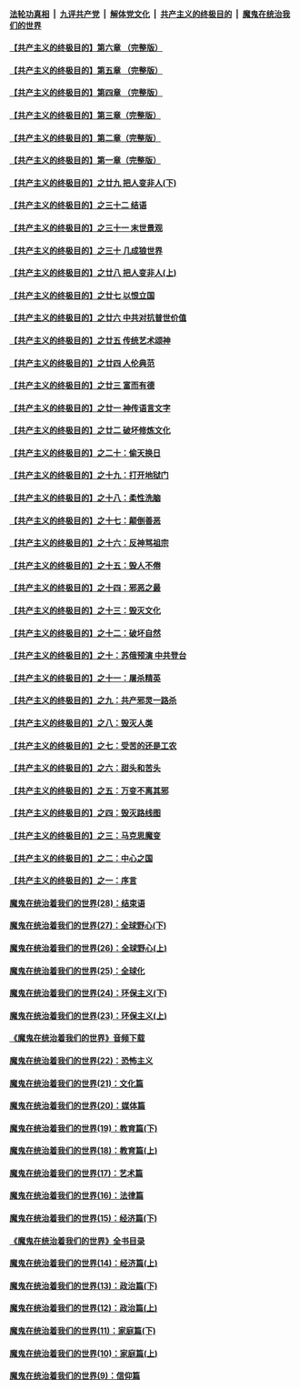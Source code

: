 ####  [法轮功真相](../../../../basic/blob/master/README.md?t=09171013) &nbsp;|&nbsp; [九评共产党](../../../../9ping.md/blob/master/README.md?t=09171013) &nbsp;|&nbsp; [解体党文化](../../../../jtdwh.md/blob/master/README.md?t=09171013)  &nbsp;|&nbsp; [共产主义的终极目的](../../../../gczydzjmd.md/blob/master/README.md?t=09171013) &nbsp;|&nbsp; [魔鬼在统治我们的世界](../../../../mgztzwmdsj.md/blob/master/README.md?t=09171013) 

#### [【共产主义的终极目的】第六章 （完整版）](../pages/nsc422/n11428913.md?t=09171013) 

#### [【共产主义的终极目的】第五章 （完整版）](../pages/nsc422/n11428912.md?t=09171013) 

#### [【共产主义的终极目的】第四章 （完整版）](../pages/nsc422/n11428907.md?t=09171013) 

#### [【共产主义的终极目的】第三章（完整版）](../pages/nsc422/n11428848.md?t=09171013) 

#### [【共产主义的终极目的】第二章（完整版）](../pages/nsc422/n11428831.md?t=09171013) 

#### [【共产主义的终极目的】第一章（完整版）](../pages/nsc422/n11417651.md?t=09171013) 

#### [【共产主义的终极目的】之廿九 把人变非人(下)](../pages/nsc422/n11344140.md?t=09171013) 

#### [【共产主义的终极目的】之三十二 结语](../pages/nsc422/n11360535.md?t=09171013) 

#### [【共产主义的终极目的】之三十一 末世景观](../pages/nsc422/n11351129.md?t=09171013) 

#### [【共产主义的终极目的】之三十 几成狼世界](../pages/nsc422/n11348280.md?t=09171013) 

#### [【共产主义的终极目的】之廿八 把人变非人(上)](../pages/nsc422/n11340492.md?t=09171013) 

#### [【共产主义的终极目的】之廿七 以恨立国](../pages/nsc422/n11336944.md?t=09171013) 

#### [【共产主义的终极目的】之廿六 中共对抗普世价值](../pages/nsc422/n11324785.md?t=09171013) 

#### [【共产主义的终极目的】之廿五 传统艺术颂神](../pages/nsc422/n11296396.md?t=09171013) 

#### [【共产主义的终极目的】之廿四 人伦典范](../pages/nsc422/n11296397.md?t=09171013) 

#### [【共产主义的终极目的】之廿三 富而有德](../pages/nsc422/n11283598.md?t=09171013) 

#### [【共产主义的终极目的】之廿一 神传语言文字](../pages/nsc422/n11263265.md?t=09171013) 

#### [【共产主义的终极目的】之廿二 破坏修炼文化](../pages/nsc422/n11245728.md?t=09171013) 

#### [【共产主义的终极目的】之二十：偷天换日](../pages/nsc422/n11238846.md?t=09171013) 

#### [【共产主义的终极目的】之十九：打开地狱门](../pages/nsc422/n11206376.md?t=09171013) 

#### [【共产主义的终极目的】之十八：柔性洗脑](../pages/nsc422/n11199994.md?t=09171013) 

#### [【共产主义的终极目的】之十七：颠倒善恶](../pages/nsc422/n11179782.md?t=09171013) 

#### [【共产主义的终极目的】之十六：反神骂祖宗](../pages/nsc422/n11166798.md?t=09171013) 

#### [【共产主义的终极目的】之十五：毁人不倦](../pages/nsc422/n11166792.md?t=09171013) 

#### [【共产主义的终极目的】之十四：邪恶之最](../pages/nsc422/n11150249.md?t=09171013) 

#### [【共产主义的终极目的】之十三：毁灭文化](../pages/nsc422/n11135227.md?t=09171013) 

#### [【共产主义的终极目的】之十二：破坏自然](../pages/nsc422/n11135214.md?t=09171013) 

#### [【共产主义的终极目的】之十：苏俄预演 中共登台](../pages/nsc422/n11118424.md?t=09171013) 

#### [【共产主义的终极目的】之十一：屠杀精英](../pages/nsc422/n11118442.md?t=09171013) 

#### [【共产主义的终极目的】之九：共产邪灵一路杀](../pages/nsc422/n11114139.md?t=09171013) 

#### [【共产主义的终极目的】之八：毁灭人类](../pages/nsc422/n11108503.md?t=09171013) 

#### [【共产主义的终极目的】之七：受苦的还是工农](../pages/nsc422/n11101809.md?t=09171013) 

#### [【共产主义的终极目的】之六：甜头和苦头](../pages/nsc422/n11096971.md?t=09171013) 

#### [【共产主义的终极目的】之五：万变不离其邪](../pages/nsc422/n11091285.md?t=09171013) 

#### [【共产主义的终极目的】之四：毁灭路线图](../pages/nsc422/n11086284.md?t=09171013) 

#### [【共产主义的终极目的】之三：马克思魔变](../pages/nsc422/n11061941.md?t=09171013) 

#### [【共产主义的终极目的】之二：中心之国](../pages/nsc422/n11047728.md?t=09171013) 

#### [【共产主义的终极目的】之一：序言](../pages/nsc422/n11086077.md?t=09171013) 

#### [魔鬼在统治着我们的世界(28)：结束语](../pages/nsc422/n10936246.md?t=09171013) 

#### [魔鬼在统治着我们的世界(27)：全球野心(下)](../pages/nsc422/n10928319.md?t=09171013) 

#### [魔鬼在统治着我们的世界(26)：全球野心(上)](../pages/nsc422/n10900318.md?t=09171013) 

#### [魔鬼在统治着我们的世界(25)：全球化](../pages/nsc422/n10788205.md?t=09171013) 

#### [魔鬼在统治着我们的世界(24)：环保主义(下)](../pages/nsc422/n10695307.md?t=09171013) 

#### [魔鬼在统治着我们的世界(23)：环保主义(上)](../pages/nsc422/n10688613.md?t=09171013) 

#### [《魔鬼在统治着我们的世界》音频下载](../pages/nsc422/n10635553.md?t=09171013) 

#### [魔鬼在统治着我们的世界(22)：恐怖主义](../pages/nsc422/n10614727.md?t=09171013) 

#### [魔鬼在统治着我们的世界(21)：文化篇](../pages/nsc422/n10597706.md?t=09171013) 

#### [魔鬼在统治着我们的世界(20)：媒体篇](../pages/nsc422/n10586579.md?t=09171013) 

#### [魔鬼在统治着我们的世界(19)：教育篇(下)](../pages/nsc422/n10564808.md?t=09171013) 

#### [魔鬼在统治着我们的世界(18)：教育篇(上)](../pages/nsc422/n10526970.md?t=09171013) 

#### [魔鬼在统治着我们的世界(17)：艺术篇](../pages/nsc422/n10499093.md?t=09171013) 

#### [魔鬼在统治着我们的世界(16)：法律篇](../pages/nsc422/n10485969.md?t=09171013) 

#### [魔鬼在统治着我们的世界(15)：经济篇(下)](../pages/nsc422/n10469975.md?t=09171013) 

#### [《魔鬼在统治着我们的世界》全书目录](../pages/nsc422/n10464261.md?t=09171013) 

#### [魔鬼在统治着我们的世界(14)：经济篇(上)](../pages/nsc422/n10457370.md?t=09171013) 

#### [魔鬼在统治着我们的世界(13)：政治篇(下)](../pages/nsc422/n10448270.md?t=09171013) 

#### [魔鬼在统治着我们的世界(12)：政治篇(上)](../pages/nsc422/n10444576.md?t=09171013) 

#### [魔鬼在统治着我们的世界(11)：家庭篇(下)](../pages/nsc422/n10440961.md?t=09171013) 

#### [魔鬼在统治着我们的世界(10)：家庭篇(上)](../pages/nsc422/n10435448.md?t=09171013) 

#### [魔鬼在统治着我们的世界(9)：信仰篇](../pages/nsc422/n10432159.md?t=09171013) 

